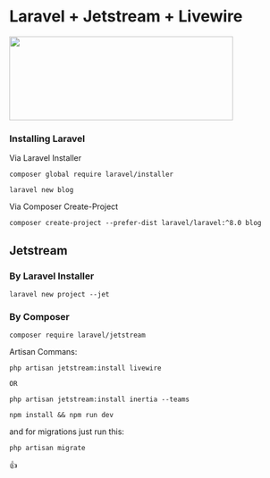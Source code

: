 # Laravel + Jetstream + Livewire

<img src="https://www.filepicker.io/api/file/TI8ov9XNRgGTbuQKDoki" width="400" height="150">

### Installing Laravel

  Via Laravel Installer

	composer global require laravel/installer

	laravel new blog

  Via Composer Create-Project

  	composer create-project --prefer-dist laravel/laravel:^8.0 blog


## Jetstream

### By Laravel Installer    

	laravel new project --jet

### By Composer
    
	composer require laravel/jetstream


Artisan Commans: 


	php artisan jetstream:install livewire

    OR

	php artisan jetstream:install inertia --teams

	npm install && npm run dev


and for migrations just run this:

	php artisan migrate



:+1: